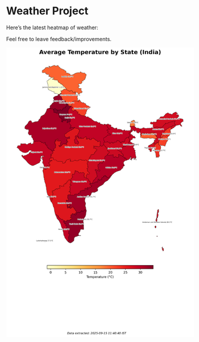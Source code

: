 # Weather Project

Here’s the latest heatmap of weather:

Feel free to leave feedback/improvements.

![India Heatmap](docs/assets/india_heatmap.png?v=C7ADE2)
